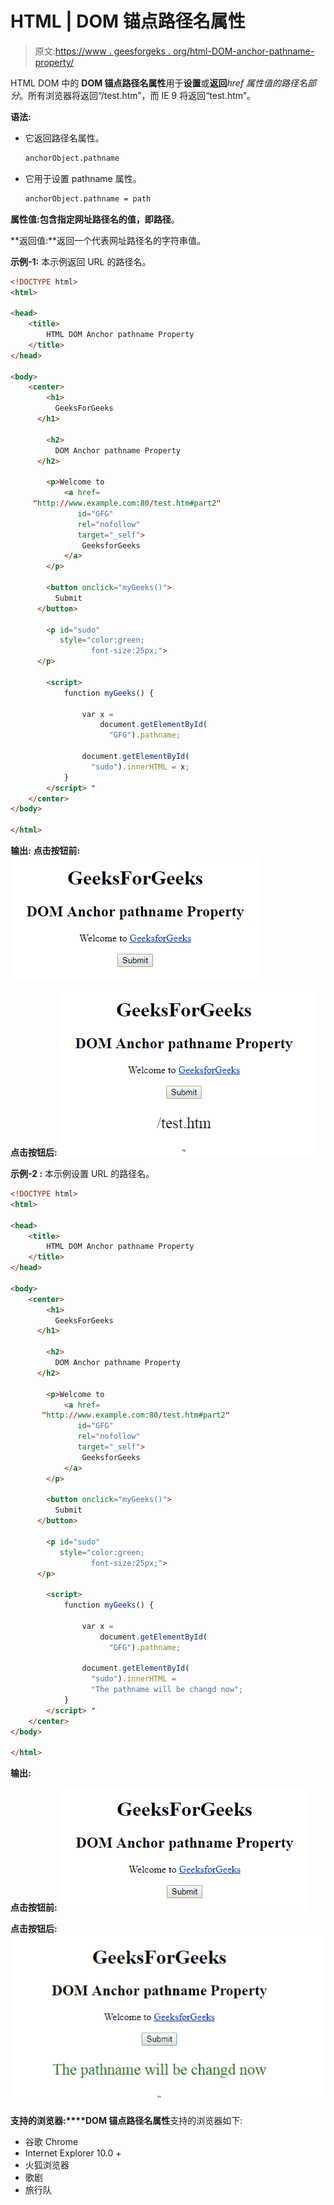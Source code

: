 # HTML | DOM 锚点路径名属性

> 原文:[https://www . geesforgeks . org/html-DOM-anchor-pathname-property/](https://www.geeksforgeeks.org/html-dom-anchor-pathname-property/)

HTML DOM 中的 **DOM 锚点路径名属性**用于**设置**或**返回***href 属性值的路径名部分*。所有浏览器将返回“/test.htm”，而 IE 9 将返回“test.htm”。

**语法:**

*   它返回路径名属性。

    ```html
    anchorObject.pathname
    ```

*   它用于设置 pathname 属性。

    ```html
    anchorObject.pathname = path
    ```

**属性值:**包含指定网址路径名的值，即**路径**。

**返回值:**返回一个代表网址路径名的字符串值。

**示例-1:** 本示例返回 URL 的路径名。

```html
<!DOCTYPE html>
<html>

<head>
    <title>
        HTML DOM Anchor pathname Property
    </title>
</head>

<body>
    <center>
        <h1>
          GeeksForGeeks
      </h1>

        <h2>
          DOM Anchor pathname Property
      </h2>

        <p>Welcome to
            <a href=
     "http://www.example.com:80/test.htm#part2" 
               id="GFG"
               rel="nofollow"
               target="_self"> 
                GeeksforGeeks 
            </a>
        </p>

        <button onclick="myGeeks()">
          Submit
      </button>

        <p id="sudo" 
           style="color:green;
                  font-size:25px;">
      </p>

        <script>
            function myGeeks() {

                var x = 
                    document.getElementById(
                      "GFG").pathname;

                document.getElementById(
                  "sudo").innerHTML = x;
            }
        </script> "
    </center>
</body>

</html>
```

**输出:**
**点击按钮前:**
![](img/f8d3af5581ad428aa4d31f2271e7be63.png)

**点击按钮后:**
![](img/25849df1a6cf8c4bb3ea117cc0cc6739.png)

**示例-2 :** 本示例设置 URL 的路径名。

```html
<!DOCTYPE html>
<html>

<head>
    <title>
        HTML DOM Anchor pathname Property
    </title>
</head>

<body>
    <center>
        <h1>
          GeeksForGeeks
      </h1>

        <h2>
          DOM Anchor pathname Property
      </h2>

        <p>Welcome to
            <a href=
       "http://www.example.com:80/test.htm#part2" 
               id="GFG"
               rel="nofollow" 
               target="_self"> 
                GeeksforGeeks 
            </a>
        </p>

        <button onclick="myGeeks()">
          Submit
      </button>

        <p id="sudo" 
           style="color:green;
                  font-size:25px;">
      </p>

        <script>
            function myGeeks() {

                var x = 
                    document.getElementById(
                      "GFG").pathname;

                document.getElementById(
                  "sudo").innerHTML = 
                  "The pathname will be changd now";
            }
        </script> "
    </center>
</body>

</html>
```

**输出:**

**点击按钮前:**
![](img/f8d3af5581ad428aa4d31f2271e7be63.png)

**点击按钮后:**
![](img/e6d57f7f49aa424b08120e2955b72b5d.png)

**支持的浏览器:****DOM 锚点路径名属性**支持的浏览器如下:

*   谷歌 Chrome
*   Internet Explorer 10.0 +
*   火狐浏览器
*   歌剧
*   旅行队